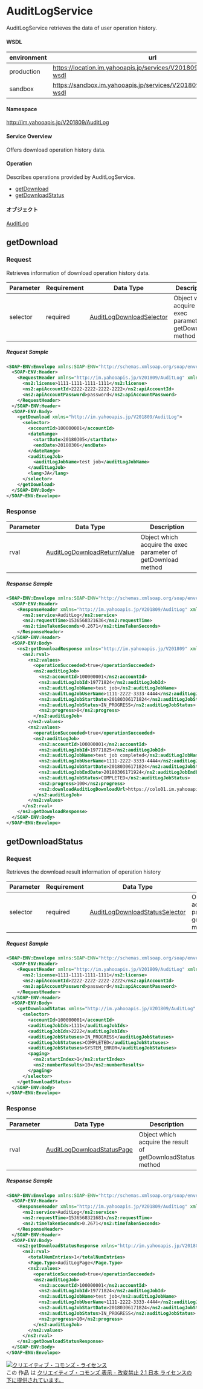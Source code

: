 # AuditLogService
AuditLogService retrieves the data of user operation history.
#### WSDL
| environment | url |
|---|---|
| production  | https://location.im.yahooapis.jp/services/V201809/AuditLogService?wsdl |
| sandbox  | https://sandbox.im.yahooapis.jp/services/V201809/AuditLogService?wsdl |
#### Namespace
http://im.yahooapis.jp/V201809/AuditLog
#### Service Overview
Offers download operation history data.
#### Operation
Describes operations provided by AuditLogService.

+ [getDownload](#getdownload)
+ [getDownloadStatus](#getdownloadstatus)

#### オブジェクト
[AuditLog](../data/AuditLog)

## getDownload

### Request
Retrieves information of download operation history data.

| Parameter | Requirement | Data Type | Description |
|---|---|---|---|
| selector | required | [AuditLogDownloadSelector](../data/AuditLog/AuditLogDownloadSelector.md) | Object which acquire the exec parameter of getDownload method |

##### Request Sample
```xml
<SOAP-ENV:Envelope xmlns:SOAP-ENV="http://schemas.xmlsoap.org/soap/envelope/">
  <SOAP-ENV:Header>
    <RequestHeader xmlns="http://im.yahooapis.jp/V201809/AuditLog" xmlns:ns2="http://im.yahooapis.jp/V201809">
      <ns2:license>1111-1111-1111-1111</ns2:license>
      <ns2:apiAccountId>2222-2222-2222-2222</ns2:apiAccountId>
      <ns2:apiAccountPassword>password</ns2:apiAccountPassword>
    </RequestHeader>
  </SOAP-ENV:Header>
  <SOAP-ENV:Body>
    <getDownload xmlns="http://im.yahooapis.jp/V201809/AuditLog">
      <selector>
        <accountId>100000001</accountId>
        <dateRange>
          <startDate>20180305</startDate>
          <endDate>20180306</endDate>
        </dateRange>
        <auditLogJob>
          <auditLogJobName>test job</auditLogJobName>
        </auditLogJob>
        <lang>JA</lang>
      </selector>
    </getDownload>
  </SOAP-ENV:Body>
</SOAP-ENV:Envelope>
```

### Response
| Parameter | Data Type | Description |
|---|---|---|
| rval | [AuditLogDownloadReturnValue](../data/AuditLog/AuditLogDownloadReturnValue.md) | Object which acquire the exec parameter of getDownload method |

##### Response Sample
```xml
<SOAP-ENV:Envelope xmlns:SOAP-ENV="http://schemas.xmlsoap.org/soap/envelope/">
  <SOAP-ENV:Header>
    <ResponseHeader xmlns="http://im.yahooapis.jp/V201809/AuditLog" xmlns:ns2="http://im.yahooapis.jp/V201809">
      <ns2:service>AuditLog</ns2:service>
      <ns2:requestTime>1536568321636</ns2:requestTime>
      <ns2:timeTakenSeconds>0.2671</ns2:timeTakenSeconds>
    </ResponseHeader>
  </SOAP-ENV:Header>
  <SOAP-ENV:Body>
    <ns2:getDownloadResponse xmlns="http://im.yahooapis.jp/V201809" xmlns:ns2="http://im.yahooapis.jp/V201809/AuditLog">
      <ns2:rval>
        <ns2:values>
          <operationSucceeded>true</operationSucceeded>
          <ns2:auditLogJob>
            <ns2:accountId>100000001</ns2:accountId>
            <ns2:auditLogJobId>19771824</ns2:auditLogJobId>
            <ns2:auditLogJobName>test job</ns2:auditLogJobName>
            <ns2:auditLogJobUserName>1111-2222-3333-4444</ns2:auditLogJobUserName>
            <ns2:auditLogJobStartDate>20180306171824</ns2:auditLogJobStartDate>
            <ns2:auditLogJobStatus>IN_PROGRESS</ns2:auditLogJobStatus>
            <ns2:progress>0</ns2:progress>
          </ns2:auditLogJob>
        </ns2:values>
        <ns2:values>
          <operationSucceeded>true</operationSucceeded>
          <ns2:auditLogJob>
            <ns2:accountId>100000001</ns2:accountId>
            <ns2:auditLogJobId>19771825</ns2:auditLogJobId>
            <ns2:auditLogJobName>test job completed</ns2:auditLogJobName>
            <ns2:auditLogJobUserName>1111-2222-3333-4444</ns2:auditLogJobUserName>
            <ns2:auditLogJobStartDate>20180306171824</ns2:auditLogJobStartDate>
            <ns2:auditLogJobEndDate>20180306171924</ns2:auditLogJobEndDate>
            <ns2:auditLogJobStatus>COMPLETED</ns2:auditLogJobStatus>
            <ns2:progress>100</ns2:progress>
            <ns2:downloadAuditLogDownloadUrl>https://colo01.im.yahooapis.jp/auditLogDownload/V201809/download/fOFrjyw7I</ns2:downloadAuditLogDownloadUrl>
          </ns2:auditLogJob>
        </ns2:values>
      </ns2:rval>
    </ns2:getDownloadResponse>
  </SOAP-ENV:Body>
</SOAP-ENV:Envelope>
```

## getDownloadStatus

### Request
Retrieves the download result information of operation history

| Parameter | Requirement | Data Type | Description |
|---|---|---|---|
| selector | required | [AuditLogDownloadStatusSelector](../data/AuditLog/AuditLogDownloadStatusSelector.md) | Object which acquire the exec parameter of getDownloadStatus method |

##### Request Sample
```xml
<SOAP-ENV:Envelope xmlns:SOAP-ENV="http://schemas.xmlsoap.org/soap/envelope/">
  <SOAP-ENV:Header>
    <RequestHeader xmlns="http://im.yahooapis.jp/V201809/AuditLog" xmlns:ns2="http://im.yahooapis.jp/V201809">
      <ns2:license>1111-1111-1111-1111</ns2:license>
      <ns2:apiAccountId>2222-2222-2222-2222</ns2:apiAccountId>
      <ns2:apiAccountPassword>password</ns2:apiAccountPassword>
    </RequestHeader>
  </SOAP-ENV:Header>
  <SOAP-ENV:Body>
    <getDownloadStatus xmlns="http://im.yahooapis.jp/V201809/AuditLog" xmlns:ns2="http://im.yahooapis.jp/V201809">
      <selector>
        <accountId>100000001</accountId>
        <auditLogJobIds>1111</auditLogJobIds>
        <auditLogJobIds>2222</auditLogJobIds>
        <auditLogJobStatuses>IN_PROGRESS</auditLogJobStatuses>
        <auditLogJobStatuses>COMPLETED</auditLogJobStatuses>
        <auditLogJobStatuses>SYSTEM_ERROR</auditLogJobStatuses>
        <paging>
          <ns2:startIndex>1</ns2:startIndex>
          <ns2:numberResults>10</ns2:numberResults>
        </paging>
      </selector>
    </getDownloadStatus>
  </SOAP-ENV:Body>
</SOAP-ENV:Envelope>
```

### Response
| Parameter | Data Type | Description |
|---|---|---|
| rval | [AuditLogDownloadStatusPage](../data/AuditLog/AuditLogDownloadStatusPage.md) | Object which acquire the result of getDownloadStatus method |

##### Response Sample
```xml
<SOAP-ENV:Envelope xmlns:SOAP-ENV="http://schemas.xmlsoap.org/soap/envelope/">
  <SOAP-ENV:Header>
    <ResponseHeader xmlns="http://im.yahooapis.jp/V201809/AuditLog" xmlns:ns2="http://im.yahooapis.jp/V201809">
      <ns2:service>AuditLog</ns2:service>
      <ns2:requestTime>1536568321681</ns2:requestTime>
      <ns2:timeTakenSeconds>0.2671</ns2:timeTakenSeconds>
    </ResponseHeader>
  </SOAP-ENV:Header>
  <SOAP-ENV:Body>
    <ns2:getDownloadStatusResponse xmlns="http://im.yahooapis.jp/V201809" xmlns:ns2="http://im.yahooapis.jp/V201809/AuditLog">
      <ns2:rval>
        <totalNumEntries>1</totalNumEntries>
        <Page.Type>AuditLogPage</Page.Type>
        <ns2:values>
          <operationSucceeded>true</operationSucceeded>
          <ns2:auditLogJob>
            <ns2:accountId>100000001</ns2:accountId>
            <ns2:auditLogJobId>19771824</ns2:auditLogJobId>
            <ns2:auditLogJobName>test job</ns2:auditLogJobName>
            <ns2:auditLogJobUserName>1111-2222-3333-4444</ns2:auditLogJobUserName>
            <ns2:auditLogJobStartDate>20180306171824</ns2:auditLogJobStartDate>
            <ns2:auditLogJobStatus>IN_PROGRESS</ns2:auditLogJobStatus>
            <ns2:progress>10</ns2:progress>
          </ns2:auditLogJob>
        </ns2:values>
      </ns2:rval>
    </ns2:getDownloadStatusResponse>
  </SOAP-ENV:Body>
</SOAP-ENV:Envelope>
```

<a rel="license" href="http://creativecommons.org/licenses/by-nd/2.1/jp/"><img alt="クリエイティブ・コモンズ・ライセンス" style="border-width:0" src="https://i.creativecommons.org/l/by-nd/2.1/jp/88x31.png" /></a><br />この 作品 は <a rel="license" href="http://creativecommons.org/licenses/by-nd/2.1/jp/">クリエイティブ・コモンズ 表示 - 改変禁止 2.1 日本 ライセンスの下に提供されています。</a>

